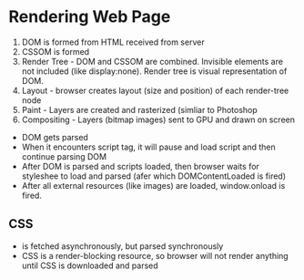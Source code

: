 # Rendering Web Page

1.  DOM is formed from HTML received from server
2.  CSSOM is formed
3.  Render Tree - DOM and CSSOM are combined. Invisible elements are not included (like display:none). Render tree is visual representation of DOM.
4.  Layout - browser creates layout (size and position) of each render-tree node
5.  Paint - Layers are created and rasterized (simliar to Photoshop
6.  Compositing - Layers (bitmap images) sent to GPU and drawn on screen

- DOM gets parsed
- When it encounters script tag, it will pause and load script and then continue parsing DOM
- After DOM is parsed and scripts loaded, then browser waits for styleshee to load and parsed (afer which DOMContentLoaded is fired)
- After all external resources (like images) are loaded, window.onload is fired.

## CSS

- <link rel="stylesheet"> is fetched asynchronously, but parsed synchronously
- CSS is a render-blocking resource, so browser will not render anything until CSS is downloaded and parsed
